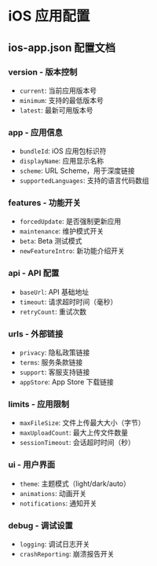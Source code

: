 # iOS 应用配置

## ios-app.json 配置文档

### version - 版本控制

- `current`: 当前应用版本号
- `minimum`: 支持的最低版本号
- `latest`: 最新可用版本号

### app - 应用信息

- `bundleId`: iOS 应用包标识符
- `displayName`: 应用显示名称
- `scheme`: URL Scheme，用于深度链接
- `supportedLanguages`: 支持的语言代码数组

### features - 功能开关

- `forcedUpdate`: 是否强制更新应用
- `maintenance`: 维护模式开关
- `beta`: Beta 测试模式
- `newFeatureIntro`: 新功能介绍开关

### api - API 配置

- `baseUrl`: API 基础地址
- `timeout`: 请求超时时间（毫秒）
- `retryCount`: 重试次数

### urls - 外部链接

- `privacy`: 隐私政策链接
- `terms`: 服务条款链接
- `support`: 客服支持链接
- `appStore`: App Store 下载链接

### limits - 应用限制

- `maxFileSize`: 文件上传最大大小（字节）
- `maxUploadCount`: 最大上传文件数量
- `sessionTimeout`: 会话超时时间（秒）

### ui - 用户界面

- `theme`: 主题模式（light/dark/auto）
- `animations`: 动画开关
- `notifications`: 通知开关

### debug - 调试设置

- `logging`: 调试日志开关
- `crashReporting`: 崩溃报告开关
